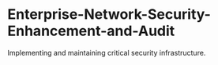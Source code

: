 # Enterprise-Network-Security-Enhancement-and-Audit
Implementing and maintaining critical security infrastructure.
